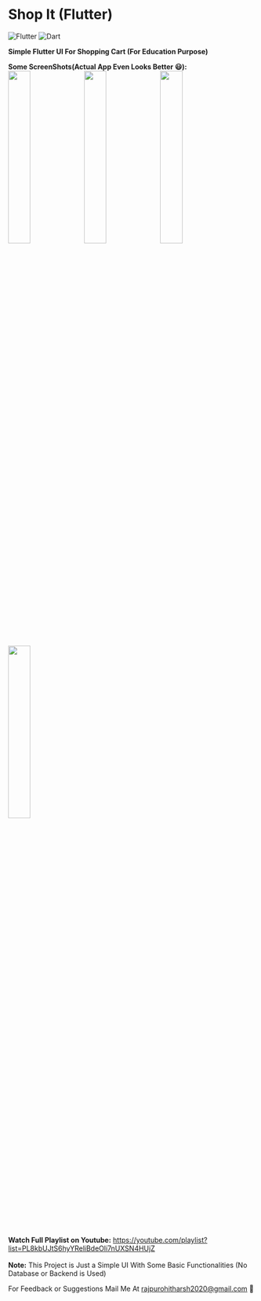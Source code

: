 # Shop It (Flutter)
![Flutter](https://img.shields.io/badge/Flutter-UI-brightgreen)
![Dart](https://img.shields.io/badge/Dart-100%25-brightgreen)

<b>Simple Flutter UI For Shopping Cart (For Education Purpose)</b></br>

<b>Some ScreenShots(Actual App Even Looks Better 😃):</b></br>
<img src="https://github.com/HarshAndroid/ShopIt-Flutter/blob/master/assets/1.png" width=30% height=30%/>
<img src="https://github.com/HarshAndroid/ShopIt-Flutter/blob/master/assets/2.png" width=30% height=30%/>
<img src="https://github.com/HarshAndroid/ShopIt-Flutter/blob/master/assets/3.png" width=30% height=30%/>
<img src="https://github.com/HarshAndroid/ShopIt-Flutter/blob/master/assets/4.png" width=30% height=30%/>
<br>
<br>
  
<b>Watch Full Playlist on Youtube:</b>
  https://youtube.com/playlist?list=PL8kbUJtS6hyYReliBdeOli7nUXSN4HUjZ
  <br><br>
  <b>Note:</b> This Project is Just a Simple UI With Some Basic Functionalities (No Database or Backend is Used)
  
  For Feedback or Suggestions Mail Me At rajpurohitharsh2020@gmail.com 🙂
